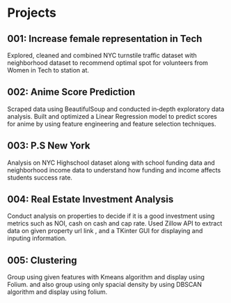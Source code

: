 # Projects

## 001: Increase female representation in Tech

Explored, cleaned and combined NYC turnstile traffic dataset with neighborhood dataset to recommend optimal spot for volunteers from Women in Tech to station at.



## 002: Anime Score Prediction

Scraped data using BeautifulSoup and conducted in‐depth exploratory data analysis. Built and optimized a Linear Regression model to predict scores for anime by using feature engineering and feature selection techniques.

## 003: P.S New York

Analysis on NYC Highschool dataset along with school funding data and neighborhood income data to understand how funding and income affects students success rate.

## 004: Real Estate Investment Analysis

Conduct analysis on properties to decide if it is a good investment using metrics such as NOI, cash on cash and cap rate. Used Zillow API to extract data on given property url link , and a TKinter GUI for displaying and inputing information. 

## 005: Clustering

Group using given features with Kmeans algorithm and display using Folium. and also group using only spacial density by using DBSCAN algorithm and display using folium.

